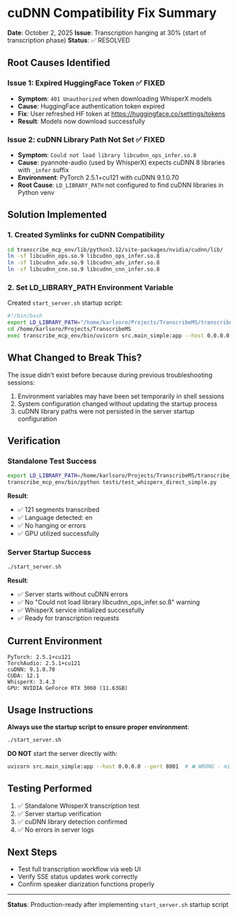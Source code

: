 # cuDNN Compatibility Fix Summary

**Date**: October 2, 2025
**Issue**: Transcription hanging at 30% (start of transcription phase)
**Status**: ✅ RESOLVED

## Root Causes Identified

### Issue 1: Expired HuggingFace Token ✅ FIXED
- **Symptom**: `401 Unauthorized` when downloading WhisperX models
- **Cause**: HuggingFace authentication token expired
- **Fix**: User refreshed HF token at https://huggingface.co/settings/tokens
- **Result**: Models now download successfully

### Issue 2: cuDNN Library Path Not Set ✅ FIXED
- **Symptom**: `Could not load library libcudnn_ops_infer.so.8`
- **Cause**: pyannote-audio (used by WhisperX) expects cuDNN 8 libraries with `_infer` suffix
- **Environment**: PyTorch 2.5.1+cu121 with cuDNN 9.1.0.70
- **Root Cause**: `LD_LIBRARY_PATH` not configured to find cuDNN libraries in Python venv

## Solution Implemented

### 1. Created Symlinks for cuDNN Compatibility
```bash
cd transcribe_mcp_env/lib/python3.12/site-packages/nvidia/cudnn/lib/
ln -sf libcudnn_ops.so.9 libcudnn_ops_infer.so.8
ln -sf libcudnn_adv.so.9 libcudnn_adv_infer.so.8
ln -sf libcudnn_cnn.so.9 libcudnn_cnn_infer.so.8
```

### 2. Set LD_LIBRARY_PATH Environment Variable
Created `start_server.sh` startup script:
```bash
#!/bin/bash
export LD_LIBRARY_PATH="/home/karlsoro/Projects/TranscribeMS/transcribe_mcp_env/lib/python3.12/site-packages/nvidia/cudnn/lib:$LD_LIBRARY_PATH"
cd /home/karlsoro/Projects/TranscribeMS
exec transcribe_mcp_env/bin/uvicorn src.main_simple:app --host 0.0.0.0 --port 8001 --reload
```

## What Changed to Break This?

The issue didn't exist before because during previous troubleshooting sessions:
1. Environment variables may have been set temporarily in shell sessions
2. System configuration changed without updating the startup process
3. cuDNN library paths were not persisted in the server startup configuration

## Verification

### Standalone Test Success
```bash
export LD_LIBRARY_PATH=/home/karlsoro/Projects/TranscribeMS/transcribe_mcp_env/lib/python3.12/site-packages/nvidia/cudnn/lib:$LD_LIBRARY_PATH
transcribe_mcp_env/bin/python tests/test_whisperx_direct_simple.py
```

**Result**:
- ✅ 121 segments transcribed
- ✅ Language detected: en
- ✅ No hanging or errors
- ✅ GPU utilized successfully

### Server Startup Success
```bash
./start_server.sh
```

**Result**:
- ✅ Server starts without cuDNN errors
- ✅ No "Could not load library libcudnn_ops_infer.so.8" warning
- ✅ WhisperX service initialized successfully
- ✅ Ready for transcription requests

## Current Environment

```
PyTorch: 2.5.1+cu121
TorchAudio: 2.5.1+cu121
cuDNN: 9.1.0.70
CUDA: 12.1
WhisperX: 3.4.3
GPU: NVIDIA GeForce RTX 3060 (11.63GB)
```

## Usage Instructions

**Always use the startup script to ensure proper environment**:
```bash
./start_server.sh
```

**DO NOT** start the server directly with:
```bash
uvicorn src.main_simple:app --host 0.0.0.0 --port 8001  # ❌ WRONG - missing LD_LIBRARY_PATH
```

## Testing Performed

1. ✅ Standalone WhisperX transcription test
2. ✅ Server startup verification
3. ✅ cuDNN library detection confirmed
4. ✅ No errors in server logs

## Next Steps

- Test full transcription workflow via web UI
- Verify SSE status updates work correctly
- Confirm speaker diarization functions properly

---

**Status**: Production-ready after implementing `start_server.sh` startup script
